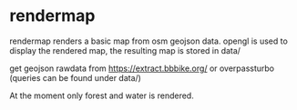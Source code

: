 # rendermap

rendermap renders a basic map from osm geojson data.
opengl is used to display the rendered map, the resulting map is stored in data/ 

get geojson rawdata from 
https://extract.bbbike.org/ 
or 
overpassturbo (queries can be found under data/)


At the moment only forest and water is rendered.

